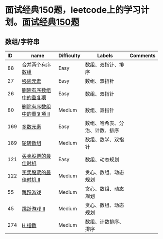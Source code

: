 # 面试经典150题，leetcode上的学习计划。[面试经典150题](https://leetcode.cn/studyplan/top-interview-150/)

## 数组/字符串
| ID   | name                                                                                              | Difficulty | Labels                         | Comments |
| :--- | ------------------------------------------------------------------------------------------------- | ---------- | ------------------------------ | -------- |
| 88   | [合并两个有序数组](https://leetcode.cn/problems/merge-sorted-array/)                              | Easy       | 数组、双指针、排序             |          |
| 27   | [移除元素](https://leetcode.cn/problems/remove-element/)                                          | Easy       | 数组、双指针                   |          |
| 26   | [删除有序数组中的重复项](https://leetcode.cn/problems/remove-duplicates-from-sorted-array/)       | Easy       | 数组、双指针                   |          |
| 80   | [删除有序数组中的重复项 II](https://leetcode.cn/problems/remove-duplicates-from-sorted-array-ii/) | Medium     | 数组、双指针                   |          |
| 169  | [多数元素](https://leetcode.cn/problems/majority-element/)                                        | Easy       | 数组、哈希表、分治、计数、排序 |          |
| 189  | [轮转数组](https://leetcode.cn/problems/rotate-array/)                                            | Medium     | 数组、数学、双指针             |          |
| 121  | [买卖股票的最佳时机](https://leetcode.cn/problems/best-time-to-buy-and-sell-stock/)               | Easy       | 数组、动态规划                 |          |
| 122  | [买卖股票的最佳时机 II](https://leetcode.cn/problems/best-time-to-buy-and-sell-stock-ii/)         | Medium     | 贪心、数组、动态规划           |          |
| 55   | [跳跃游戏](https://leetcode.cn/problems/jump-game/)                                               | Medium     | 贪心、数组、动态规划           |
| 45   | [跳跃游戏 II](https://leetcode.cn/problems/jump-game-ii/description/)                             | Medium     | 贪心、数组、动态规划           |
| 274  | [H 指数](https://leetcode.cn/problems/h-index/description/)                                       | Medium     | 数组、计数排序、排序           |